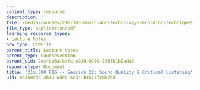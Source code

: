 ```yaml
---
content_type: resource
description: ''
file: /media/courses/21m-380-music-and-technology-recording-techniques-and-audio-production-fall-2016/86350ddc4b196dec5c4eb4513fcd87b8_MIT21M_380F16_ses22_note.pdf
file_type: application/pdf
learning_resource_types:
- Lecture Notes
ocw_type: OCWFile
parent_title: Lecture Notes
parent_type: CourseSection
parent_uid: 2ec4ba6a-bdfc-e929-0799-1f8fb1b9ada3
resourcetype: Document
title: '21m.380 F16 -- Session 22: Sound Quality & Critical Listening'
uid: 86350ddc-4b19-6dec-5c4e-b4513fcd87b8
---
```

